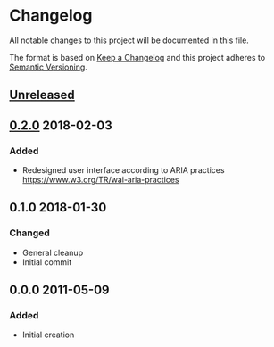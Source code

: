 # Changelog
All notable changes to this project will be documented in this file.

The format is based on [Keep a Changelog](http://keepachangelog.com/en/1.0.0/)
and this project adheres to [Semantic Versioning](http://semver.org/spec/v2.0.0.html).

## [Unreleased]

## [0.2.0] 2018-02-03
### Added
- Redesigned user interface according to ARIA practices https://www.w3.org/TR/wai-aria-practices

## 0.1.0 2018-01-30
### Changed
- General cleanup
- Initial commit

## 0.0.0 2011-05-09
### Added
- Initial creation

[Unreleased]: https://github.com/xyzzy/jsFractalZoom/compare/v0.2.0...HEAD
[0.2.0]: https://github.com/xyzzy/jsFractalZoom/compare/v0.1.0...v0.2.0
